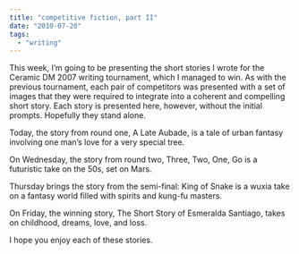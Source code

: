 ```yaml
---
title: "competitive fiction, part II"
date: "2010-07-20"
tags: 
  - "writing"
---
```


This week, I’m going to be presenting the short stories I wrote for the Ceramic DM 2007 writing tournament, which I managed to win. As with the previous tournament, each pair of competitors was presented with a set of images that they were required to integrate into a coherent and compelling short story. Each story is presented here, however, without the initial prompts. Hopefully they stand alone.

Today, the story from round one, A Late Aubade, is a tale of urban fantasy involving one man’s love for a very special tree.

On Wednesday, the story from round two, Three, Two, One, Go is a futuristic take on the 50s, set on Mars.

Thursday brings the story from the semi-final: King of Snake is a wuxia take on a fantasy world filled with spirits and kung-fu masters.

On Friday, the winning story, The Short Story of Esmeralda Santiago, takes on childhood, dreams, love, and loss.

I hope you enjoy each of these stories.
